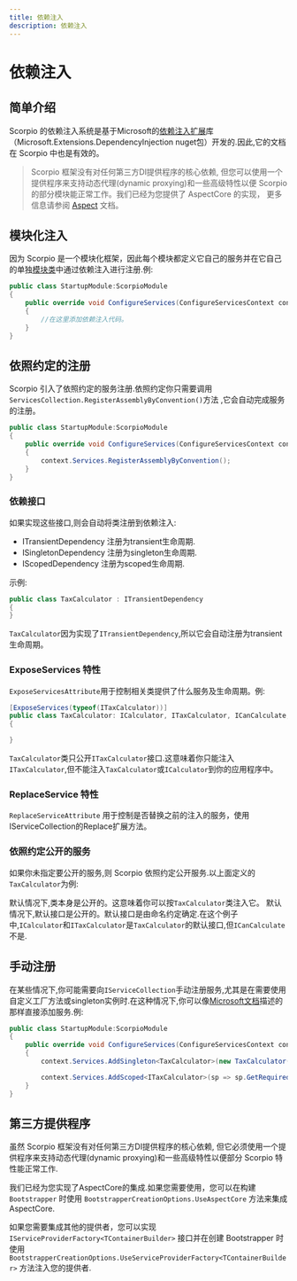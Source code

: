 ```yaml
---
title: 依赖注入
description: 依赖注入
---
```


# 依赖注入

## 简单介绍

Scorpio 的依赖注入系统是基于Microsoft的[依赖注入扩展](https://docs.microsoft.com/en-us/aspnet/core/fundamentals/dependency-injection)库（Microsoft.Extensions.DependencyInjection nuget包）开发的.因此,它的文档在 Scorpio 中也是有效的。

>Scorpio 框架没有对任何第三方DI提供程序的核心依赖, 但您可以使用一个提供程序来支持动态代理(dynamic proxying)和一些高级特性以便 Scorpio 的部分模块能正常工作。我们已经为您提供了 AspectCore 的实现， 更多信息请参阅 [Aspect](aspect) 文档。

## 模块化注入

因为 Scorpio 是一个模块化框架，因此每个模块都定义它自己的服务并在它自己的单独[模块类](modularity)中通过依赖注入进行注册.例:

``` cs
public class StartupModule:ScorpioModule
{
    public override void ConfigureServices(ConfigureServicesContext context)
    {
        //在这里添加依赖注入代码。
    }
}
```

## 依照约定的注册

Scorpio 引入了依照约定的服务注册.依照约定你只需要调用 `ServicesCollection.RegisterAssemblyByConvention()`方法 ,它会自动完成服务的注册。

``` cs
public class StartupModule:ScorpioModule
{
    public override void ConfigureServices(ConfigureServicesContext context)
    {
        context.Services.RegisterAssemblyByConvention();
    }
}
```

### 依赖接口

如果实现这些接口,则会自动将类注册到依赖注入:

+ ITransientDependency 注册为transient生命周期.
+ ISingletonDependency 注册为singleton生命周期.
+ IScopedDependency 注册为scoped生命周期.

示例:

``` cs
public class TaxCalculator : ITransientDependency
{
}
```

`TaxCalculator`因为实现了`ITransientDependency`,所以它会自动注册为transient生命周期。

### ExposeServices 特性

`ExposeServicesAttribute`用于控制相关类提供了什么服务及生命周期。例:

``` cs
[ExposeServices(typeof(ITaxCalculator))]
public class TaxCalculator: ICalculator, ITaxCalculator, ICanCalculate, ITransientDependency
{

}
```

`TaxCalculator`类只公开`ITaxCalculator`接口.这意味着你只能注入`ITaxCalculator`,但不能注入`TaxCalculator`或`ICalculator`到你的应用程序中。

### ReplaceService 特性

`ReplaceServiceAttribute` 用于控制是否替换之前的注入的服务，使用IServiceCollection的Replace扩展方法。


### 依照约定公开的服务

如果你未指定要公开的服务,则 Scorpio 依照约定公开服务.以上面定义的`TaxCalculator`为例:

默认情况下,类本身是公开的。这意味着你可以按`TaxCalculator`类注入它。
默认情况下,默认接口是公开的。默认接口是由命名约定确定.在这个例子中,`ICalculator`和`ITaxCalculator`是`TaxCalculator`的默认接口,但`ICanCalculate`不是.

## 手动注册

在某些情况下,你可能需要向`IServiceCollection`手动注册服务,尤其是在需要使用自定义工厂方法或singleton实例时.在这种情况下,你可以像[Microsoft文档](https://docs.microsoft.com/en-us/aspnet/core/fundamentals/dependency-injection)描述的那样直接添加服务.例:

``` cs
public class StartupModule:ScorpioModule
{
    public override void ConfigureServices(ConfigureServicesContext context)
    {
        context.Services.AddSingleton<TaxCalculator>(new TaxCalculator(taxRatio: 0.18));

        context.Services.AddScoped<ITaxCalculator>(sp => sp.GetRequiredService<TaxCalculator>());
    }
}
```

## 第三方提供程序

虽然 Scorpio 框架没有对任何第三方DI提供程序的核心依赖, 但它必须使用一个提供程序来支持动态代理(dynamic proxying)和一些高级特性以便部分 Scorpio 特性能正常工作.

我们已经为您实现了AspectCore的集成.如果您需要使用，您可以在构建 `Bootstrapper` 时使用 `BootstrapperCreationOptions.UseAspectCore` 方法来集成 AspectCore.

如果您需要集成其他的提供者，您可以实现 `IServiceProviderFactory<TContainerBuilder>` 接口并在创建 Bootstrapper 时使用 `BootstrapperCreationOptions.UseServiceProviderFactory<TContainerBuilder>` 方法注入您的提供者.

